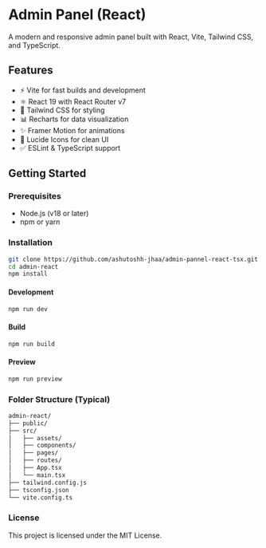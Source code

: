 # Admin Panel (React)

A modern and responsive admin panel built with React, Vite, Tailwind CSS, and TypeScript.

## Features

- ⚡ Vite for fast builds and development
- ⚛️ React 19 with React Router v7
- 🎨 Tailwind CSS for styling
- 📊 Recharts for data visualization
- ✨ Framer Motion for animations
- 🧩 Lucide Icons for clean UI
- ✅ ESLint & TypeScript support

## Getting Started

### Prerequisites

- Node.js (v18 or later)
- npm or yarn

### Installation

```bash
git clone https://github.com/ashutoshh-jhaa/admin-pannel-react-tsx.git
cd admin-react
npm install
```

#### Development
```bash
npm run dev
```

#### Build
```bash
npm run build
```

#### Preview
```bash
npm run preview
```

### Folder Structure (Typical)
```bash
admin-react/
├── public/
├── src/
│   ├── assets/
│   ├── components/
│   ├── pages/
│   ├── routes/
│   ├── App.tsx
│   └── main.tsx
├── tailwind.config.js
├── tsconfig.json
└── vite.config.ts
```

### License
This project is licensed under the MIT License.
